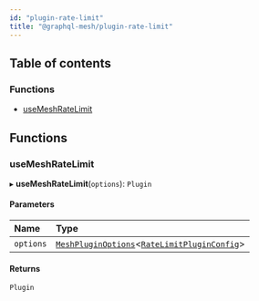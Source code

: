 ```yaml
---
id: "plugin-rate-limit"
title: "@graphql-mesh/plugin-rate-limit"
---
```


## Table of contents

### Functions

- [useMeshRateLimit](plugins_rate_limit_src#usemeshratelimit)

## Functions

### useMeshRateLimit

▸ **useMeshRateLimit**(`options`): `Plugin`

#### Parameters

| Name | Type |
| :------ | :------ |
| `options` | [`MeshPluginOptions`](types_src#meshpluginoptions)\<[`RateLimitPluginConfig`](/docs/api/interfaces/types_src.YamlConfig.RateLimitPluginConfig)> |

#### Returns

`Plugin`
